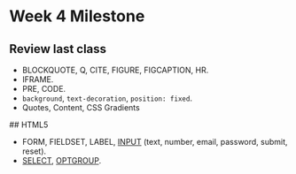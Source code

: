 Week 4 Milestone
==========

## Review last class

* BLOCKQUOTE, Q, CITE, FIGURE, FIGCAPTION, HR.
* IFRAME.
* PRE, CODE.
* `background`, `text-decoration`, `position: fixed`.
* Quotes, Content, CSS Gradients

## HTML5

* FORM, FIELDSET, LABEL, [INPUT](https://developer.mozilla.org/en-US/docs/Web/HTML/Element/input) (text, number, email, password, submit, reset).
* [SELECT](https://developer.mozilla.org/en-US/docs/Web/HTML/Element/select), [OPTGROUP](https://developer.mozilla.org/en-US/docs/Web/HTML/Element/optgroup).
